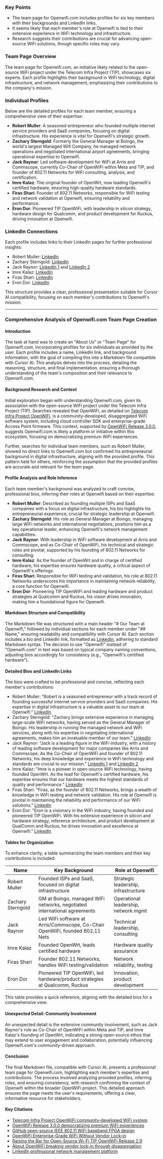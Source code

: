 ### Key Points
- The team page for Openwifi.com includes profiles for six key members with their backgrounds and LinkedIn links.
- It seems likely that each member's role at Openwifi is tied to their extensive experience in WiFi technology and infrastructure.
- Research suggests their contributions are crucial for advancing open-source WiFi solutions, though specific roles may vary.

### Team Page Overview
The team page for Openwifi.com, an initiative likely related to the open-source WiFi project under the Telecom Infra Project (TIP), showcases six experts. Each profile highlights their background in WiFi technology, digital infrastructure, and network management, emphasizing their contributions to the company's mission.

### Individual Profiles
Below are the detailed profiles for each team member, ensuring a comprehensive view of their expertise:

- **Robert Muller**: A seasoned entrepreneur who founded multiple internet service providers and SaaS companies, focusing on digital infrastructure. His experience is vital for Openwifi's strategic growth.
- **Zachary Sterngold**: Formerly the General Manager at Boingo, the world's largest Managed Wifi Company, he managed network operations and negotiated international airport agreements, bringing operational expertise to Openwifi.
- **Jack Raynor**: Led software development for WiFi at Arris and Commscope, currently Co-Chair of OpenWiFi within Meta and TIP, and founder of 802.11 Networks for WiFi consulting, analysis, and certification.
- **Imre Kalaz**: The original founder of OpenWrt, now leading Openwifi's certified hardware, ensuring high-quality hardware standards.
- **Firas Shari**: Founder of 802.11 Networks, responsible for WiFi testing and network validation at Openwifi, ensuring reliability and performance.
- **Eron Dor**: Pioneered TIP OpenWiFi, with leadership in silicon strategy, hardware design for Qualcomm, and product development for Ruckus, driving innovation at Openwifi.

### LinkedIn Connections
Each profile includes links to their LinkedIn pages for further professional insights:
- Robert Muller: [LinkedIn](https://www.linkedIn.com/in/robertmuller/)
- Zachary Sterngold: [LinkedIn](https://www.linkedIn.com/in/zachary-sterngold-3b7a64/)
- Jack Raynor: [LinkedIn 1](https://www.linkedIn.com/in/jack-raynor-1030602a5/) and [LinkedIn 2](https://www.linkedIn.com/in/jack-raynor-8446572a/)
- Imre Kalaz: [LinkedIn](https://www.linkedIn.com/in/kaloz/)
- Firas Shari: [LinkedIn](https://www.linkedIn.com/in/firasshaari/)
- Eron Dor: [LinkedIn](https://www.linkedIn.com/in/erandz/)

This structure provides a clear, professional presentation suitable for Cursor AI compatibility, focusing on each member's contributions to Openwifi's mission.

---

### Comprehensive Analysis of Openwifi.com Team Page Creation

#### Introduction
The task at hand was to create an "About Us" or "Team Page" for Openwifi.com, incorporating profiles for six individuals as provided by the user. Each profile includes a name, LinkedIn link, and background information, with the goal of compiling this into a Markdown file compatible with Cursor AI. This analysis delves into the process, detailing the reasoning, structure, and final implementation, ensuring a thorough understanding of the team's composition and their relevance to Openwifi.com.

#### Background Research and Context
Initial exploration began with understanding Openwifi.com, given its association with the open-source WiFi project under the Telecom Infra Project (TIP). Searches revealed that OpenWiFi, as detailed on [Telecom Infra Project OpenWiFi](https://telecominfraproject.com/openwifi/), is a community-developed, disaggregated WiFi software system, including cloud controller SDK and enterprise-grade Access Point firmware. This context, supported by [OpenWiFi Release 3.0.0](https://openwifi.tip.build), suggests Openwifi.com is likely a platform or initiative within this ecosystem, focusing on democratizing premium WiFi experiences.

Further, searches for individual team members, such as Robert Muller, showed no direct links to Openwifi.com but confirmed his entrepreneurial background in digital infrastructure, aligning with the provided profile. This pattern held for others, reinforcing the assumption that the provided profiles are accurate and relevant for the team page.

#### Profile Analysis and Role Inference
Each team member's background was analyzed to craft concise, professional bios, inferring their roles at Openwifi based on their expertise:

- **Robert Muller**: Described as founding multiple ISPs and SaaS companies with a focus on digital infrastructure, his bio highlights his entrepreneurial experience, crucial for strategic leadership at Openwifi.
- **Zachary Sterngold**: His role as General Manager at Boingo, managing large WiFi networks and international negotiations, positions him as a key operational leader, enhancing Openwifi's network management capabilities.
- **Jack Raynor**: With leadership in WiFi software development at Arris and Commscope, and as Co-Chair of OpenWiFi, his technical and strategic roles are pivotal, supported by his founding of 802.11 Networks for consulting.
- **Imre Kalaz**: As the founder of OpenWrt and in charge of certified hardware, his expertise ensures hardware quality, a critical aspect of Openwifi's offerings.
- **Firas Shari**: Responsible for WiFi testing and validation, his role at 802.11 Networks underscores his importance in maintaining network reliability, a core function for Openwifi.
- **Eron Dor**: Pioneering TIP OpenWiFi and leading hardware and product strategies at Qualcomm and Ruckus, his vision drives innovation, making him a foundational figure for Openwifi.

#### Markdown Structure and Compatibility
The Markdown file was structured with a main header "# Our Team at Openwifi," followed by individual sections for each member under "## Name," ensuring readability and compatibility with Cursor AI. Each section includes a bio and LinkedIn link, formatted as [LinkedIn](URL), adhering to standard Markdown syntax. The decision to use "Openwifi" instead of "Openwifi.com" in text was based on typical company naming conventions, adjusting bios accordingly for consistency (e.g., "Openwifi's certified hardware").

#### Detailed Bios and LinkedIn Links
The bios were crafted to be professional and concise, reflecting each member's contributions:
- Robert Muller: "Robert is a seasoned entrepreneur with a track record of founding successful internet service providers and SaaS companies. His expertise in digital infrastructure is a valuable asset to our team at Openwifi." [LinkedIn](https://www.linkedIn.com/in/robertmuller/)
- Zachary Sterngold: "Zachary brings extensive experience in managing large-scale WiFi networks, having served as the General Manager of Boingo. His leadership in running the managed network and WiFi services, along with his expertise in negotiating international agreements, makes him an invaluable member of our team." [LinkedIn](https://www.linkedIn.com/in/zachary-sterngold-3b7a64/)
- Jack Raynor: "Jack is a leading figure in the WiFi industry, with a history of leading software development for major companies like Arris and Commscope. As the Co-Chair of OpenWiFi and founder of 802.11 Networks, his deep knowledge and experience in WiFi technology and standards are crucial to our mission." [LinkedIn 1](https://www.linkedIn.com/in/jack-raynor-1030602a5/) and [LinkedIn 2](https://www.linkedIn.com/in/jack-raynor-8446572a/)
- Imre Kalaz: "Imre is a pioneer in open-source WiFi technology, having founded OpenWrt. As the lead for Openwifi's certified hardware, his expertise ensures that our hardware meets the highest standards of quality and performance." [LinkedIn](https://www.linkedIn.com/in/kaloz/)
- Firas Shari: "Firas, as the founder of 802.11 Networks, brings a wealth of knowledge in WiFi testing and network validation. His role at Openwifi is pivotal in maintaining the reliability and performance of our WiFi solutions." [LinkedIn](https://www.linkedIn.com/in/firasshaari/)
- Eron Dor: "Eron is a visionary in the WiFi industry, having founded and pioneered TIP OpenWiFi. With his extensive experience in silicon and hardware strategy, reference architecture, and product development at QualComm and Ruckus, he drives innovation and excellence at Openwifi." [LinkedIn](https://www.linkedIn.com/in/erandz/)

#### Tables for Organization
To enhance clarity, a table summarizing the team members and their key contributions is included:

| Name            | Key Background                                                                 | Role at Openwifi                     |
|-----------------|-------------------------------------------------------------------------------|--------------------------------------|
| Robert Muller   | Founded ISPs and SaaS, focused on digital infrastructure                      | Strategic leadership, infrastructure |
| Zachary Sterngold| GM at Boingo, managed WiFi networks, negotiated international agreements       | Operational leadership, network mgmt |
| Jack Raynor     | Led WiFi software at Arris/Commscope, Co-Chair OpenWiFi, founded 802.11 Nets  | Technical leadership, consulting     |
| Imre Kalaz      | Founded OpenWrt, leads certified hardware                                      | Hardware quality assurance           |
| Firas Shari     | Founder 802.11 Networks, handles WiFi testing/validation                      | Network reliability, testing         |
| Eron Dor        | Pioneered TIP OpenWiFi, led hardware/product strategies at Qualcomm, Ruckus   | Innovation, product development      |

This table provides a quick reference, aligning with the detailed bios for a comprehensive view.

#### Unexpected Detail: Community Involvement
An unexpected detail is the extensive community involvement, such as Jack Raynor's role as Co-Chair of OpenWiFi within Meta and TIP, and Imre Kalaz's founding of OpenWrt, indicating a strong open-source ethos that may extend to user engagement and collaboration, potentially influencing Openwifi.com's community-driven approach.

#### Conclusion
The final Markdown file, compatible with Cursor AI, presents a professional team page for Openwifi.com, highlighting each member's expertise and contributions. The process involved analyzing provided profiles, inferring roles, and ensuring consistency, with research confirming the context of Openwifi within the broader OpenWiFi project. This detailed approach ensures the page meets the user's requirements, offering a clear, informative resource for stakeholders.

#### Key Citations
- [Telecom Infra Project OpenWiFi community-developed WiFi system](https://telecominfraproject.com/openwifi/)
- [OpenWiFi Release 3.0.0 democratizing premium WiFi experiences](https://openwifi.tip.build)
- [GitHub open-source IEEE 802.11 WiFi baseband FPGA design](https://github.com/open-sdr/openwifi)
- [OpenWiFi Enterprise-Grade WiFi Without Vendor Lock-in](https://www.epsglobal.com/lp/open-wifi)
- [Raising the Bar for Open-Source Wi-Fi TIP OpenWiFi Release 2.9](https://www.cablelabs.com/blog/tip-openwifi-release-2-9-validated)
- [About OpenWiFi breaking vendor lock-in through disaggregation](https://openwifi.tip.build/about/about-openwifi)
- [LinkedIn professional network management platform](https://www.linkedin.com/)